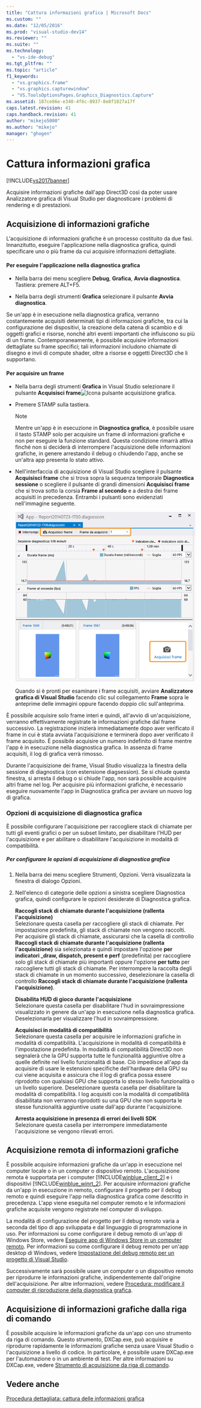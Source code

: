 ```yaml
---
title: "Cattura informazioni grafica | Microsoft Docs"
ms.custom: ""
ms.date: "12/05/2016"
ms.prod: "visual-studio-dev14"
ms.reviewer: ""
ms.suite: ""
ms.technology: 
  - "vs-ide-debug"
ms.tgt_pltfrm: ""
ms.topic: "article"
f1_keywords: 
  - "vs.graphics.frame"
  - "vs.graphics.capturewindow"
  - "VS.ToolsOptionsPages.Graphics_Diagnostics.Capture"
ms.assetid: 187ce86e-e340-4f6c-8937-8e8f1027a17f
caps.latest.revision: 41
caps.handback.revision: 41
author: "mikejo5000"
ms.author: "mikejo"
manager: "ghogen"
---
```

# Cattura informazioni grafica
[!INCLUDE[vs2017banner](../code-quality/includes/vs2017banner.md)]

Acquisire informazioni grafiche dall'app Direct3D così da poter usare Analizzatore grafica di Visual Studio per diagnosticare i problemi di rendering e di prestazioni.  
  
## Acquisizione di informazioni grafiche  
 L'acquisizione di informazioni grafiche è un processo costituito da due fasi.  Innanzitutto, eseguire l'applicazione nella diagnostica grafica, quindi specificare uno o più frame da cui acquisire informazioni dettagliate.  
  
#### Per eseguire l'applicazione nella diagnostica grafica  
  
-   Nella barra dei menu scegliere **Debug**, **Grafica**, **Avvia diagnostica**.  Tastiera: premere ALT\+F5.  
  
-   Nella barra degli strumenti **Grafica** selezionare il pulsante **Avvia diagnostica**.  
  
 Se un'app è in esecuzione nella diagnostica grafica, verranno costantemente acquisiti determinati tipi di informazioni grafiche, tra cui la configurazione dei dispositivi, la creazione della catena di scambio e di oggetti grafici e risorse, nonché altri eventi importanti che influiscono su più di un frame.  Contemporaneamente, è possibile acquisire informazioni dettagliate su frame specifici; tali informazioni includono chiamate di disegno e invii di compute shader, oltre a risorse e oggetti Direct3D che li supportano.  
  
#### Per acquisire un frame  
  
-   Nella barra degli strumenti **Grafica** in Visual Studio selezionare il pulsante **Acquisisci frame**![Icona pulsante acquisizione grafica](~/docs/debugger/graphics/media/debuggingdirectxgraphics.png "DebuggingDirectXGraphics").  
  
-   Premere STAMP sulla tastiera.  
  
    > [!NOTE]
    >  Mentre un'app è in esecuzione in **Diagnostica grafica**, è possibile usare il tasto STAMP solo per acquisire un frame di informazioni grafiche e non per eseguire la funzione standard.  Questa condizione rimarrà attiva finché non si deciderà di interrompere l'acquisizione delle informazioni grafiche, in genere arrestando il debug o chiudendo l'app, anche se un'altra app presenta lo stato attivo.  
  
-   Nell'interfaccia di acquisizione di Visual Studio scegliere il pulsante **Acquisisci frame** che si trova sopra la sequenza temporale **Diagnostica sessione** o scegliere il pulsante di grandi dimensioni **Acquisisci frame** che si trova sotto la corsia **Frame al secondo** e a destra dei frame acquisiti in precedenza.  Entrambi i pulsanti sono evidenziati nell'immagine seguente.  
  
     ![Acquisire frame con lo strumento di uso della GPU.](../debugger/media/pix_gpu_usage_tool_capture_frame.png "pix\_gpu\_usage\_tool\_capture\_frame")  
  
     Quando si è pronti per esaminare i frame acquisiti, avviare **Analizzatore grafica di Visual Studio** facendo clic sul collegamento **Frame** sopra le anteprime delle immagini oppure facendo doppio clic sull'anteprima.  
  
 È possibile acquisire solo frame interi e quindi, all'avvio di un'acquisizione, verranno effettivamente registrate le informazioni grafiche dal frame successivo.  La registrazione inizierà immediatamente dopo aver verificato il frame in cui è stata avviata l'acquisizione e terminerà dopo aver verificato il frame acquisito.  È possibile acquisire un numero indefinito di frame mentre l'app è in esecuzione nella diagnostica grafica.  In assenza di frame acquisiti, il log di grafica verrà rimosso.  
  
 Durante l'acquisizione dei frame, Visual Studio visualizza la finestra della sessione di diagnostica \(con estensione diagsession\).  Se si chiude questa finestra, si arresta il debug o si chiude l'app, non sarà possibile acquisire altri frame nel log.  Per acquisire più informazioni grafiche, è necessario eseguire nuovamente l'app in Diagnostica grafica per avviare un nuovo log di grafica.  
  
### Opzioni di acquisizione di diagnostica grafica  
 È possibile configurare l'acquisizione per raccogliere stack di chiamate per tutti gli eventi grafici o per un subset limitato, per disabilitare l'HUD per l'acquisizione e per abilitare o disabilitare l'acquisizione in modalità di compatibilità.  
  
##### Per configurare le opzioni di acquisizione di diagnostica grafica  
  
1.  Nella barra dei menu scegliere Strumenti, Opzioni.  Verrà visualizzata la finestra di dialogo Opzioni.  
  
2.  Nell'elenco di categorie delle opzioni a sinistra scegliere Diagnostica grafica, quindi configurare le opzioni desiderate di Diagnostica grafica.  
  
     **Raccogli stack di chiamate durante l'acquisizione \(rallenta l'acquisizione\)**  
     Selezionare questa casella per raccogliere gli stack di chiamate.  Per impostazione predefinita, gli stack di chiamate non vengono raccolti.  Per acquisire gli stack di chiamate, assicurarsi che la casella di controllo **Raccogli stack di chiamate durante l'acquisizione \(rallenta l'acquisizione\)** sia selezionata e quindi impostare l'opzione **per indicatori \_draw, dispatch, present e perf** \(predefinita\) per raccogliere solo gli stack di chiamate più importanti oppure l'opzione **per tutto** per raccogliere tutti gli stack di chiamate.  Per interrompere la raccolta degli stack di chiamate in un momento successivo, deselezionare la casella di controllo **Raccogli stack di chiamate durante l'acquisizione \(rallenta l'acquisizione\)**.  
  
     **Disabilita HUD di gioco durante l'acquisizione**  
     Selezionare questa casella per disabilitare l'hud in sovraimpressione visualizzato in genere da un'app in esecuzione nella diagnostica grafica.  Deselezionarla per visualizzare l'hud in sovraimpressione.  
  
     **Acquisisci in modalità di compatibilità**  
     Selezionare questa casella per acquisire le informazioni grafiche in modalità di compatibilità.  L'acquisizione in modalità di compatibilità è l'impostazione predefinita.  In modalità di compatibilità Direct3D non segnalerà che la GPU supporta tutte le funzionalità aggiuntive oltre a quelle definite nel livello funzionalità di base.  Ciò impedisce all'app da acquisire di usare le estensioni specifiche dell'hardware della GPU su cui viene acquisita e assicura che il log di grafica possa essere riprodotto con qualsiasi GPU che supporta lo stesso livello funzionalità o un livello superiore.  Deselezionare questa casella per disabilitare la modalità di compatibilità. I log acquisiti con la modalità di compatibilità disabilitata non verranno riprodotti su una GPU che non supporta le stesse funzionalità aggiuntive usate dall'app durante l'acquisizione.  
  
     **Arresta acquisizione in presenza di errori dei livelli SDK**  
     Selezionare questa casella per interrompere immediatamente l'acquisizione se vengono rilevati errori.  
  
## Acquisizione remota di informazioni grafiche  
 È possibile acquisire informazioni grafiche da un'app in esecuzione nel computer locale o in un computer o dispositivo remoto.  L'acquisizione remota è supportata per i computer [!INCLUDE[winblue_client_2](../debugger/includes/winblue_client_2_md.md)] e i dispositivi [!INCLUDE[winblue_winrt_2](../debugger/includes/winblue_winrt_2_md.md)].  Per acquisire informazioni grafiche da un'app in esecuzione in remoto, configurare il progetto per il debug remoto e quindi eseguire l'app nella diagnostica grafica come descritto in precedenza.  L'app viene eseguita nel computer remoto e le informazioni grafiche acquisite vengono registrate nel computer di sviluppo.  
  
 La modalità di configurazione del progetto per il debug remoto varia a seconda del tipo di app sviluppata e dal linguaggio di programmazione in uso.  Per informazioni su come configurare il debug remoto di un'app di Windows Store, vedere [Eseguire app di Windows Store in un computer remoto](../debugger/run-windows-store-apps-on-a-remote-machine.md).  Per informazioni su come configurare il debug remoto per un'app desktop di Windows, vedere [Impostazione del debug remoto per un progetto di Visual Studio](../Topic/Set%20Up%20Remote%20Debugging%20for%20a%20Visual%20Studio%20Project.md).  
  
 Successivamente sarà possibile usare un computer o un dispositivo remoto per riprodurre le informazioni grafiche, indipendentemente dall'origine dell'acquisizione.  Per altre informazioni, vedere [Procedura: modificare il computer di riproduzione della diagnostica grafica](../debugger/how-to-change-the-graphics-diagnostics-playback-machine.md).  
  
## Acquisizione di informazioni grafiche dalla riga di comando  
 È possibile acquisire le informazioni grafiche da un'app con uno strumento da riga di comando.  Questo strumento, DXCap.exe, può acquisire e riprodurre rapidamente le informazioni grafiche senza usare Visual Studio o l'acquisizione a livello di codice.  In particolare, è possibile usare DXCap.exe per l'automazione o in un ambiente di test.  Per altre informazioni su DXCap.exe, vedere [Strumento di acquisizione da riga di comando](../debugger/command-line-capture-tool.md).  
  
## Vedere anche  
 [Procedura dettagliata: cattura delle informazioni grafica](../debugger/walkthrough-capturing-graphics-information.md)